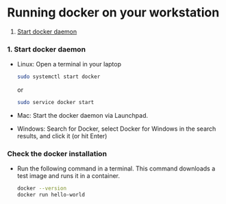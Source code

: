 # Running docker on your workstation

1. [Start docker daemon](#start-docker)

### <a name="start-docker"></a> 1. Start docker daemon

* Linux: Open a terminal in your laptop

    ```sh
    sudo systemctl start docker
    ```
    or 
    ```sh
    sudo service docker start
    ```
* Mac: Start the docker daemon via Launchpad.

* Windows: Search for Docker, select Docker for Windows in the search results, and click it (or hit Enter)
 
  
### Check the docker installation

* Run the following command in a terminal. This command downloads a test image and runs it in a container. 

    ```sh
    docker --version
    docker run hello-world
    ```




